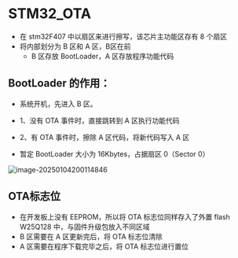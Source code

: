 # STM32_OTA

- 在 stm32F407 中以扇区来进行擦写，该芯片主功能区存有 8 个扇区
- 将内部划分为 B 区和 A 区，B区在前
  - B 区存放 BootLoader，A 区存放程序功能代码

## BootLoader 的作用：

- 系统开机，先进入 B 区。

- 1、没有 OTA 事件时，直接跳转到 A 区执行功能代码
- 2、有 OTA 事件时，擦除 A 区代码，将新代码写入 A 区

- 暂定 BootLoader 大小为 16Kbytes，占据扇区 0（Sector 0）

![image-20250104200114846](C:\Users\G\AppData\Roaming\Typora\typora-user-images\image-20250104200114846.png)

## OTA标志位

- 在开发板上没有 EEPROM，所以将 OTA 标志位同样存入了外置 flash W25Q128 中，与固件升级包放入不同区域
- B 区需要在 A 区更新完后，将 OTA 标志位清除
- A 区需要在程序下载完毕之后，将 OTA 标志位进行置位